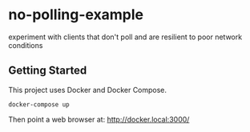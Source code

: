 # no-polling-example

experiment with clients that don't poll and are resilient to poor network conditions


## Getting Started

This project uses Docker and Docker Compose.

```
docker-compose up
```

Then point a web browser at: http://docker.local:3000/
